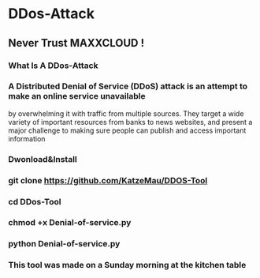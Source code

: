 # DDos-Attack 
## Never Trust MAXXCLOUD !

### What Is A DDos-Attack


### A Distributed Denial of Service (DDoS) attack is an attempt to make an online service unavailable 
by overwhelming it with traffic from multiple sources. They target a wide variety of important resources
from banks to news websites, and present a major challenge to making sure people can publish and access important information

### Dwonload&Install

### git clone https://github.com/KatzeMau/DDOS-Tool

### cd DDos-Tool

### chmod +x Denial-of-service.py

### python Denial-of-service.py


### This tool was made on a Sunday morning at the kitchen table

